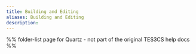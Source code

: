 ```yaml
---
title: Building and Editing
aliases: Building and Editing
description:
---
```

%% folder-list page for Quartz - not part of the original TES3CS help docs %%